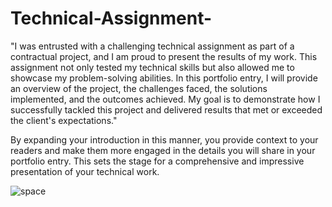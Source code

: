 # Technical-Assignment-

"I was entrusted with a challenging technical assignment as part of a contractual project, and I am proud to present the results of my work. This assignment not only tested my technical skills but also allowed me to showcase my problem-solving abilities. In this portfolio entry, I will provide an overview of the project, the challenges faced, the solutions implemented, and the outcomes achieved. My goal is to demonstrate how I successfully tackled this project and delivered results that met or exceeded the client's expectations."

By expanding your introduction in this manner, you provide context to your readers and make them more engaged in the details you will share in your portfolio entry. This sets the stage for a comprehensive and impressive presentation of your technical work.




![space](https://github.com/Allan-Kipkemei/Technical-Assignment-/assets/73424910/b0977b98-3eb3-43dc-b56b-31d6d2cf7bac)
